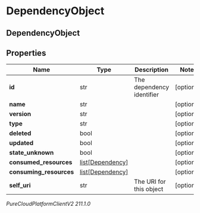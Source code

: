 # DependencyObject

## DependencyObject

## Properties

|Name | Type | Description | Notes|
|------------ | ------------- | ------------- | -------------|
| **id** | str | The dependency identifier | [optional] |
| **name** | str |  | [optional] |
| **version** | str |  | [optional] |
| **type** | str |  | [optional] |
| **deleted** | bool |  | [optional] |
| **updated** | bool |  | [optional] |
| **state_unknown** | bool |  | [optional] |
| **consumed_resources** | [list[Dependency]](Dependency) |  | [optional] |
| **consuming_resources** | [list[Dependency]](Dependency) |  | [optional] |
| **self_uri** | str | The URI for this object | [optional] |



_PureCloudPlatformClientV2 211.1.0_
